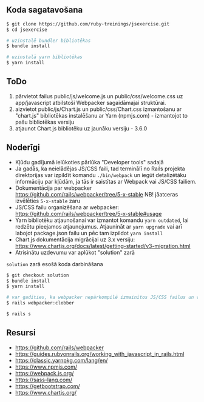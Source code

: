 ## Koda sagatavošana

```bash
$ git clone https://github.com/ruby-treinings/jsexercise.git
$ cd jsexercise

# uzinstalē bundler bibliotēkas
$ bundle install

# uzinstalā yarn bibliotēkas
$ yarn install
```

## ToDo

1. pārvietot failus public/js/welcome.js un public/css/welcome.css uz app/javascript atbilstoši Webpacker sagaidāmajai struktūrai.
2. aizvietot public/js/Chart.js un public/css/Chart.css izmantošanu ar "chart.js" bibliotēkas instalēšanu ar Yarn (npmjs.com) - izmantojot to pašu bibliotēkas versiju
3. atjaunot Chart.js bibliotēku uz jaunāku versiju - 3.6.0

## Noderīgi

- Kļūdu gadījumā ielūkoties pārlūka "Developer tools" sadaļā
- Ja gadās, ka neielādējas JS/CSS faili, tad terminālī no Rails projekta direktorijas var izpildīt komandu `./bin/webpack` un iegūt detalizētāku informāciju par kļūdām, ja tās ir saistītas ar Webpack vai JS/CSS failiem.
- Dokumentācija par webpacker https://github.com/rails/webpacker/tree/5-x-stable NB! jāatceras izvēlēties `5-x-stable` zaru
- JS/CSS failu organizēšana ar webpacker: https://github.com/rails/webpacker/tree/5-x-stable#usage
- Yarn bibliotēku atjaunošanai var izmantot komandu `yarn outdated`, lai redzētu pieejamos atjaunojumus. Atjaunināt ar `yarn upgrade` vai arī labojot package.json failu un pēc tam izpildot `yarn install`
- Chart.js dokumentācija migrācijai uz 3.x versiju: https://www.chartjs.org/docs/latest/getting-started/v3-migration.html
- Atrisinātu uzdevumu var aplūkot "solution" zarā

`solution` zarā esošā koda darbināšana

```bash
$ git checkout solution
$ bundle install
$ yarn install

# var gadīties, ka webpacker nepārkompilē izmainītos JS/CSS failus un vajag iztīrīt "cache"
$ rails webpacker:clobber

$ rails s
```

## Resursi

- https://github.com/rails/webpacker
- https://guides.rubyonrails.org/working_with_javascript_in_rails.html
- https://classic.yarnpkg.com/lang/en/
- https://www.npmjs.com/
- https://webpack.js.org/
- https://sass-lang.com/
- https://getbootstrap.com/
- https://www.chartjs.org/
